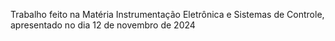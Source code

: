 Trabalho feito na Matéria Instrumentação Eletrônica e Sistemas de Controle, apresentado no dia 12 de novembro de 2024
